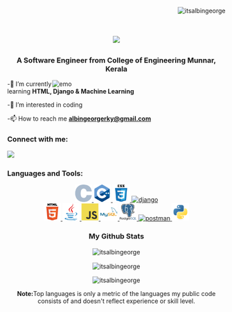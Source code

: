 
<p align="right"> <img src="https://komarev.com/ghpvc/?username=itsalbingeorge&label=Profile%20views&color=0e75b6&style=flat" alt="itsalbingeorge" /> </p>
<h1 align="center">
  <img src="https://readme-typing-svg.herokuapp.com/?font=Righteous&size=35&center=true&vCenter=true&width=500&height=70&duration=4000&lines=Hi+There!+👋;+I'm+Albin+George!;Welcome+to+my+Github+Profile;"/>
</h1>
<h3 align="center">A Software Engineer from College of Engineering Munnar, Kerala</h3>
<img align="right" alt="emo" width="400" src="https://i0.wp.com/living.ai/wp-content/uploads/2021/04/emo.gif?fit=800,800&ssl=1">

<div align="left">

  -🌱 I’m currently learning **HTML, Django & Machine Learning** 

  -👀 I’m interested in coding

  -📫 How to reach me **albingeorgerky@gmail.com**
</div>
<h3 align="left">Connect with me:</h3>
<div align="left">
  <a href="mailto:albingeorgerky@gmail.com">
    <img src="https://img.shields.io/badge/Gmail-333333?style=for-the-badge&logo=gmail&logoColor="white" target="_blank" />
  </a>
</div>
<p align="left">
</p>

<h3 align="left">Languages and Tools:</h3>
<p align="left">
<p align="center"> <a href="https://www.cprogramming.com/" target="_blank" rel="noreferrer"> <img src="https://raw.githubusercontent.com/devicons/devicon/master/icons/c/c-original.svg" alt="c" width="40" height="40"/> </a> <a href="https://www.w3schools.com/cpp/" target="_blank" rel="noreferrer"> <img src="https://raw.githubusercontent.com/devicons/devicon/master/icons/cplusplus/cplusplus-original.svg" alt="cplusplus" width="40" height="40"/> </a> <a href="https://www.w3schools.com/css/" target="_blank" rel="noreferrer"> <img src="https://raw.githubusercontent.com/devicons/devicon/master/icons/css3/css3-original-wordmark.svg" alt="css3" width="40" height="40"/> </a> <a href="https://www.djangoproject.com/" target="_blank" rel="noreferrer"> <img src="https://cdn.worldvectorlogo.com/logos/django.svg" alt="django" width="40" height="40"/> </a> <br/> 
  <a href="https://www.w3.org/html/" target="_blank" rel="noreferrer"> <img src="https://raw.githubusercontent.com/devicons/devicon/master/icons/html5/html5-original-wordmark.svg" alt="html5" width="40" height="40"/> </a> <a href="https://www.java.com" target="_blank" rel="noreferrer"> <img src="https://raw.githubusercontent.com/devicons/devicon/master/icons/java/java-original.svg" alt="java" width="40" height="40"/> </a> <a href="https://developer.mozilla.org/en-US/docs/Web/JavaScript" target="_blank" rel="noreferrer"> <img src="https://raw.githubusercontent.com/devicons/devicon/master/icons/javascript/javascript-original.svg" alt="javascript" width="40" height="40"/> </a> <a href="https://www.mysql.com/" target="_blank" rel="noreferrer"> <img src="https://raw.githubusercontent.com/devicons/devicon/master/icons/mysql/mysql-original-wordmark.svg" alt="mysql" width="40" height="40"/> </a> <a href="https://www.postgresql.org" target="_blank" rel="noreferrer"> <img src="https://raw.githubusercontent.com/devicons/devicon/master/icons/postgresql/postgresql-original-wordmark.svg" alt="postgresql" width="40" height="40"/> </a> <a href="https://postman.com" target="_blank" rel="noreferrer"> <img src="https://www.vectorlogo.zone/logos/getpostman/getpostman-icon.svg" alt="postman" width="40" height="40"/> </a> <a href="https://www.python.org" target="_blank" rel="noreferrer"> <img src="https://raw.githubusercontent.com/devicons/devicon/master/icons/python/python-original.svg" alt="python" width="40" height="40"/> </a> </p>

<h3 align="center">My Github Stats</h3>
<div align="center">
<p><img align="center" src="https://github-readme-stats.vercel.app/api/top-langs?username=itsalbingeorge&show_icons=true&locale=en&layout=compact" alt="itsalbingeorge" /></p>

<p><img align="center" src="https://github-readme-stats.vercel.app/api?username=itsalbingeorge&show_icons=true&locale=en" alt="itsalbingeorge" /></p>

<p><img align="center" src="https://github-readme-streak-stats.herokuapp.com/?user=itsalbingeorge&" alt="itsalbingeorge" /></p>
<b>Note:</b>Top languages is only a metric of the languages my public code consists of and doesn't reflect experience or skill level.
</div>
